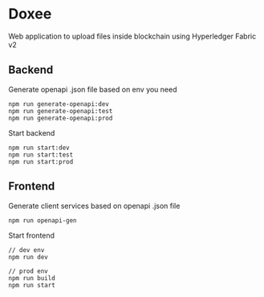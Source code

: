 # Doxee
Web application to upload files inside blockchain using Hyperledger Fabric v2

## Backend
Generate openapi .json file based on env you need<br/>
```
npm run generate-openapi:dev
npm run generate-openapi:test
npm run generate-openapi:prod
```
Start backend
```
npm run start:dev
npm run start:test
npm run start:prod
```

## Frontend
Generate client services based on openapi .json file
```
npm run openapi-gen
```
Start frontend
```
// dev env
npm run dev

// prod env
npm run build
npm run start
```